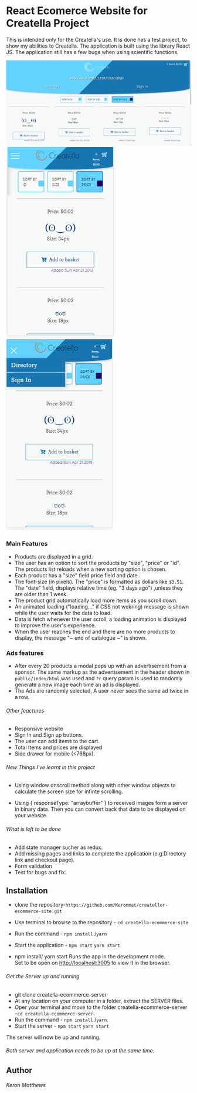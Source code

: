# React Ecomerce Website for Creatella Project

This is intended only for the Creatella's use. It is done has a test project, to show my abilities to Creatella. The application is built using the library React JS. The application still has a few bugs when using scientific functions.

![Homepage -large screen](https://github.com/Keronmat/createller-ecommerce-site/blob/master/src/assets/images/homepage.PNG?raw=true)
![Homepage - Side Panel Closed](https://github.com/Keronmat/createller-ecommerce-site/blob/master/src/assets/images/mobile.PNG?raw=true)
![Homepage - Side Panel Open](https://github.com/Keronmat/createller-ecommerce-site/blob/master/src/assets/images/mobile%20with%20sidedrawer.PNG?raw=true)

### Main Features

- Products are displayed in a grid.
- The user has an option to sort the products by "size", "price" or "id". The products list reloads when a new sorting option is chosen.
- Each product has a "size" field price field and date.
- The font-size (in pixels). The "price" is formatted as dollars like `$3.51`. The "date" field, displays relative time (eg. "3 days ago") ,unless they are older than 1 week.
- The product grid automatically load more items as you scroll down.
- An animated loading ("loading..." if CSS not wokring) message is shown while the user waits for the data to load.
- Data is fetch whenever the user scroll, a loading animation is displayed to improve the user's experience.
- When the user reaches the end and there are no more products to display, the message "~ end of catalogue ~" is shown.

### Ads features

- After every 20 products a modal pops up with an advertisement from a sponsor. The same markup as the advertisement in the header shown in `public/index/html`,was used and `?r` query param is used to randomly generate a new image each time an ad is displayed.
- The Ads are randomly selected, A user never sees the same ad twice in a row.

###### Other feactures

- Responsive website
- Sign In and Sign up buttons.
- The user can add items to the cart.
- Total Items and prices are displayed
- Side drawer for mobile (<768px).

###### New Things I've learnt in this project

- Using window onscroll method along with other window objects to calculate the screen size for infinte scrolling.

- Using { responseType: "arraybuffer" } to received images form a server in binary data. Then you can convert back that data to be displayed on your website.

###### What is left to be done

- Add state manager sucher as redux.
- Add missing pages and links to complete the application (e.g:Directory link and checkout page).
- Form validation
- Test for bugs and fix.

## Installation

- clone the repository-`https://github.com/Keronmat/createller-ecommerce-site.git`
- Use terminal to browse to the repository - `cd creatella-ecommerce-site`
- Run the command - `npm install` /`yarn`
- Start the application - `npm start` `yarn start`

- npm install/ yarn start Runs the app in the development mode.<br>
  Set to be open on [http://localhost:3005](http://localhost:3005) to view it in the browser.

###### Get the Server up and running

- git clone creatella-ecommerce-server
- At any location on your computer in a folder, extract the SERVER files.
- Oper your terminal and move to the folder creatella-ecommerce-server -`cd creatella-ecommerce-server`.
- Run the command - `npm install` /`yarn`.
- Start the server - `npm start` `yarn start`

The server will now be up and running.

###### Both server and application needs to be up at the same time.

## Author

###### Keron Matthews
